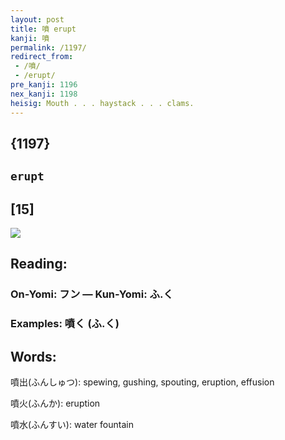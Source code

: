 ```yaml
---
layout: post
title: 噴 erupt
kanji: 噴
permalink: /1197/
redirect_from:
 - /噴/
 - /erupt/
pre_kanji: 1196
nex_kanji: 1198
heisig: Mouth . . . haystack . . . clams.
---
```


## {1197}

## `erupt`

## [15]

<div class="stroke"><img src="E599B4.png" /></div>

## Reading:

### On-Yomi: フン &mdash; Kun-Yomi: ふ.く

### Examples: 噴く (ふ.く)

## Words:

噴出(ふんしゅつ): spewing, gushing, spouting, eruption, effusion

噴火(ふんか): eruption

噴水(ふんすい): water fountain

